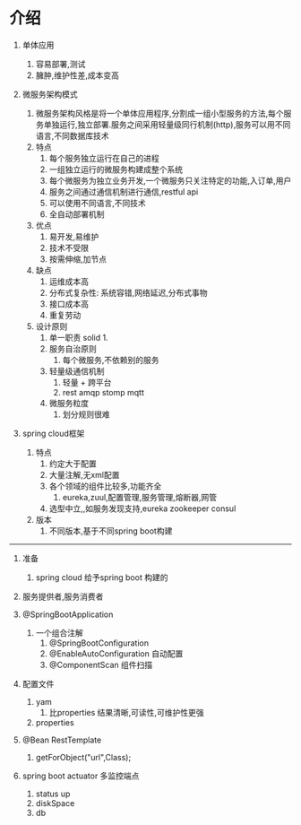 # 介绍 #
1. 单体应用
	1. 容易部署,测试
	2. 臃肿,维护性差,成本变高
2. 微服务架构模式
	1. 微服务架构风格是将一个单体应用程序,分割成一组小型服务的方法,每个服务单独运行,独立部署.服务之间采用轻量级同行机制(http),服务可以用不同语言,不同数据库技术
	2. 特点
		1. 每个服务独立运行在自己的进程
		2. 一组独立运行的微服务构建成整个系统
		3. 每个微服务为独立业务开发,一个微服务只关注特定的功能,入订单,用户
		4. 服务之间通过通信机制进行通信,restful api
		5. 可以使用不同语言,不同技术
		6. 全自动部署机制 
	3. 优点
		1. 易开发,易维护
		2. 技术不受限
		3. 按需伸缩,加节点
	4. 缺点
		1. 运维成本高
		2. 分布式复杂性: 系统容错,网络延迟,分布式事物
		3. 接口成本高
		4. 重复劳动
	5. 设计原则
		1. 单一职责 solid
			1. 
		2. 服务自治原则
			1. 每个微服务,不依赖别的服务
		3. 轻量级通信机制
			1. 轻量 + 跨平台
			2. rest amqp stomp mqtt
		4. 微服务粒度
			1. 划分规则很难
			 
3. spring cloud框架
	1. 特点
		1. 约定大于配置
		2. 大量注解,无xml配置
		3. 各个领域的组件比较多,功能齐全
			1. eureka,zuul,配置管理,服务管理,熔断器,网管
		4. 选型中立,,如服务发现支持,eureka zookeeper consul
	2. 版本
		1. 不同版本,基于不同spring boot构建
	


----------
1. 准备
	1. spring cloud 给予spring boot 构建的
2. 服务提供者,服务消费者

3. @SpringBootApplication
	1. 一个组合注解
		1. @SpringBootConfiguration
		2. @EnableAutoConfiguration 自动配置
		3. @ComponentScan	组件扫描
4. 配置文件
	1. yam
		1. 比properties 结果清晰,可读性,可维护性更强
	2. properties
		
4.  @Bean  RestTemplate 
	1.  getForObject("url",Class);

4. spring boot actuator  多监控端点
	1. status  up
	2. diskSpace
	3. db

